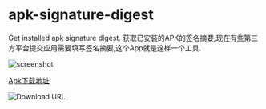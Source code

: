# apk-signature-digest
Get installed apk signature digest. 获取已安装的APK的签名摘要,现在有些第三方平台提交应用需要填写签名摘要,这个App就是这样一个工具.

![screenshot](../Screenshot.png)

[Apk下载地址](https://github.com/whinc/apk-signature-digest/raw/master/ApkSignatureDigest/app/app-release.apk)

![Download URL](../download_qrcode.png)

